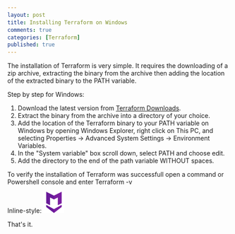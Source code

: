 ```yaml
---
layout: post
title: Installing Terraform on Windows
comments: true
categories: [Terraform]
published: true
---
```

The installation of Terraform is very simple. It requires the downloading of a zip archive, extracting the binary from the archive then adding the location of the extracted binary to the PATH variable.

Step by step for Windows:

1. Download the latest version from [Terraform Downloads](https://www.terraform.io/downloads.html).
2. Extract the binary from the archive into a directory of your choice. 
3. Add the location of the Terraform binary to your PATH variable on Windows by opening Windows Explorer, right click on This PC, and selecting Properties -> Advanced System Settings -> Environment Variables. 
4. In the "System variable" box scroll down, select PATH and choose edit. 
5. Add the directory to the end of the path variable WITHOUT spaces. 

To verify the installation of Terraform was successfull open a command or Powershell console and enter Terraform -v

Inline-style: 
![alt text](https://github.com/adam-p/markdown-here/raw/master/src/common/images/icon48.png "Logo Title Text 1")

That's it.
